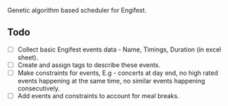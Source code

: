 Genetic algorithm based scheduler for Engifest.

## Todo
- [ ] Collect basic Engifest events data - Name, Timings, Duration (in excel sheet).
- [ ] Create and assign tags to describe these events.
- [ ] Make constraints for events, E.g - concerts at day end, no high rated events happening at the same time, no similar events happening consecutively.
- [ ] Add events and constraints to account for meal breaks.
